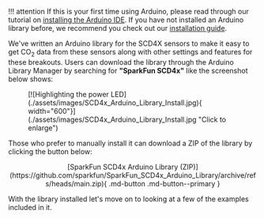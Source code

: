 !!! attention
	If this is your first time using Arduino, please read through our tutorial on [installing the Arduino IDE](https://learn.sparkfun.com/tutorials/installing-arduino-ide). If you have not installed an Arduino library before, we recommend you check out our [installation guide](https://learn.sparkfun.com/tutorials/installing-an-arduino-library).


We've written an Arduino library for the SCD4X sensors to make it easy to get CO<sub>2</sub> data from these sensors along with other settings and features for these breakouts. Users can download the library through the Arduino Library Manager by searching for <b>"SparkFun SCD4x"</b> like the screenshot below shows:

<figure markdown>
[![Highlighting the power LED](./assets/images/SCD4x_Arduino_Library_Install.jpg){ width="600"}](./assets/images/SCD4x_Arduino_Library_Install.jpg "Click to enlarge")
</figure>

Those who prefer to manually install it can download a ZIP of the library by clicking the button below:

<center>
[SparkFun SCD4x Arduino Library (ZIP)](https://github.com/sparkfun/SparkFun_SCD4x_Arduino_Library/archive/refs/heads/main.zip){ .md-button .md-button--primary }
</center>

With the library installed let's move on to looking at a few of the examples included in it.

